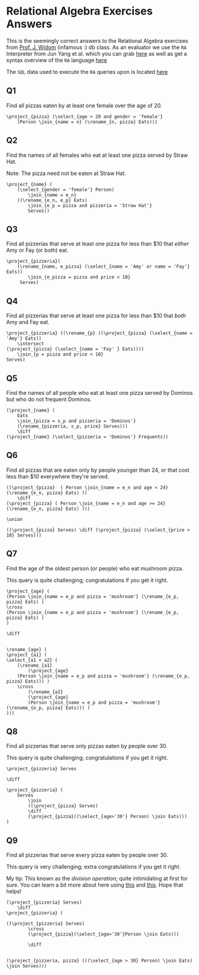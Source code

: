 # Relational Algebra Exercises Answers

This is the seemingly correct answers to the Relational Algebra 
exercises from [Prof. J. Widom][1] (infamous :) db class. As an evaluator
we use the `RA` Interpreter from Jun Yang et al. which you can grab [here][2]
as well as get a syntax overview of the `RA` language [here][3]

The `SQL` data used to execute the `RA` queries upon is located [here][4]

## Q1

Find all pizzas eaten by at least one female over the age of 20. 

```
\project_{pizza} (\select_{age > 20 and gender = 'female'} 
    (Person \join_{name = n} (\rename_{n, pizza} Eats)))
```

## Q2

Find the names of all females who eat at least one pizza served by Straw Hat. 

Note: The pizza need not be eaten at Straw Hat.
 
```
\project_{name} (
    (\select_{gender = 'female'} Person)
        \join_{name = e_n}
    ((\rename_{e_n, e_p} Eats) 
        \join_{e_p = pizza and pizzeria = 'Straw Hat'} 
        Serves))
```

## Q3

Find all pizzerias that serve at least one pizza for less than $10 that 
*either* Amy or Fay (or both) eat. 

```
\project_{pizzeria}(
    (\rename_{name, e_pizza} (\select_{name = 'Amy' or name = 'Fay'} Eats))
        \join_{e_pizza = pizza and price < 10}
     Serves)
```

## Q4

Find all pizzerias that serve at least one pizza for less than $10 that 
*both* Amy and Fay eat. 

```
\project_{pizzeria} ((\rename_{p} ((\project_{pizza} (\select_{name = 'Amy'} Eats)) 
    \intersect 
(\project_{pizza} (\select_{name = 'Fay' } Eats))))
    \join_{p = pizza and price < 10}
Serves)
```

## Q5

Find the names of all people who eat at least one pizza served by Dominos but 
who do not frequent Dominos.

```
(\project_{name} (
    Eats 
    \join_{pizza = s_p and pizzeria = 'Dominos'} 
    (\rename_{pizzeria, s_p, price} Serves)))
    \diff    
(\project_{name} (\select_{pizzeria = 'Dominos'} Frequents)) 

```

## Q6

Find all pizzas that are eaten only by people younger than 24, or that cost less 
than $10 everywhere they're served. 

```
((\project_{pizza}  ( Person \join_{name = e_n and age < 24} (\rename_{e_n, pizza} Eats) ))
    \diff
(\project_{pizza} ( Person \join_{name = e_n and age >= 24} (\rename_{e_n, pizza} Eats) )))

\union

((\project_{pizza} Serves) \diff (\project_{pizza} (\select_{price > 10} Serves)))
```

## Q7

Find the age of the oldest person (or people) who eat mushroom pizza. 

This query is quite challenging; congratulations if you get it right.

```
\project_{age} (
(Person \join_{name = e_p and pizza = 'mushroom'} (\rename_{e_p, pizza} Eats) ) 
\cross
(Person \join_{name = e_p and pizza = 'mushroom'} (\rename_{e_p, pizza} Eats) )
)

\diff


\rename_{age} (
\project_{a1} (
\select_{a1 < a2} (
    (\rename_{a1} 
        (\project_{age} 
    (Person \join_{name = e_p and pizza = 'mushroom'} (\rename_{e_p, pizza} Eats))) )
    \cross
        (\rename_{a2}
        (\project_{age}
        (Person \join_{name = e_p and pizza = 'mushroom'} (\rename_{e_p, pizza} Eats))) )
)))
```

## Q8

Find all pizzerias that serve only pizzas eaten by people over 30. 

This query is quite challenging; congratulations if you get it right.

```
\project_{pizzeria} Serves

\diff

\project_{pizzeria} (
    Serves
        \join
        ((\project_{pizza} Serves)
        \diff
        (\project_{pizza}((\select_{age>'30'} Person) \join Eats)))
)
```

## Q9

Find all pizzerias that serve every pizza eaten by people over 30. 

This query is very challenging; extra congratulations if you get it right.

My tip: This known as the *division operation*; quite intimidating at first for sure. 
You can learn a bit more about here using [this][5] and [this][6]. Hope that helps!

```
(\project_{pizzeria} Serves)
    \diff
\project_{pizzeria} (

((\project_{pizzeria} Serves) 
        \cross 
        (\project_{pizza}(\select_{age>'30'}Person \join Eats)))
        
        \diff
        
        
(\project_{pizzeria, pizza} (((\select_{age > 30} Person) \join Eats) \join Serves)))
```


[1]: http://cs.stanford.edu/people/widom/
[2]: https://github.com/junyang/RA
[3]: https://users.cs.duke.edu/~junyang/ra/
[4]: schemas/pizza.sql
[5]: http://www.cs.arizona.edu/~mccann/research/divpresentation.pdf 
[6]: https://users.dcc.uchile.cl/~cgutierr/cursos/BD/divisionSQL.pdf